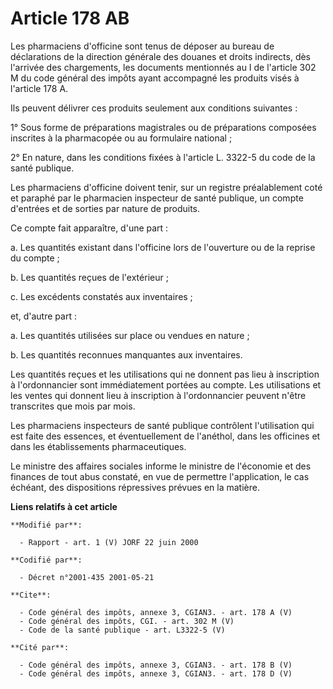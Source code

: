 # Article 178 AB

Les pharmaciens d'officine sont tenus de déposer au bureau de déclarations de la direction générale des douanes et droits
indirects, dès l'arrivée des chargements, les documents mentionnés au I de l'article 302 M du code général des impôts ayant
accompagné les produits visés à l'article 178 A. 

Ils peuvent délivrer ces produits seulement aux conditions suivantes : 

1° Sous forme de préparations magistrales ou de préparations composées inscrites à la pharmacopée ou au formulaire
national ; 

2° En nature, dans les conditions fixées à l'article L. 3322-5 du code de la santé publique. 

Les pharmaciens d'officine doivent tenir, sur un registre préalablement coté et paraphé par le pharmacien inspecteur de santé
publique, un compte d'entrées et de sorties par nature de produits. 

Ce compte fait apparaître, d'une part : 

a. Les quantités existant dans l'officine lors de l'ouverture ou de la reprise du compte ; 

b. Les quantités reçues de l'extérieur ; 

c. Les excédents constatés aux inventaires ; 

et, d'autre part : 

a. Les quantités utilisées sur place ou vendues en nature ; 

b. Les quantités reconnues manquantes aux inventaires. 

Les quantités reçues et les utilisations qui ne donnent pas lieu à inscription à l'ordonnancier sont immédiatement portées au
compte. Les utilisations et les ventes qui donnent lieu à inscription à l'ordonnancier peuvent n'être transcrites que mois
par mois. 

Les pharmaciens inspecteurs de santé publique contrôlent l'utilisation qui est faite des essences, et éventuellement de
l'anéthol, dans les officines et dans les établissements pharmaceutiques. 

Le ministre des affaires sociales informe le ministre de l'économie et des finances de tout abus constaté, en vue de
permettre l'application, le cas échéant, des dispositions répressives prévues en la matière.

**Liens relatifs à cet article**

	**Modifié par**:

	  - Rapport - art. 1 (V) JORF 22 juin 2000

	**Codifié par**:

	  - Décret n°2001-435 2001-05-21

	**Cite**:

	  - Code général des impôts, annexe 3, CGIAN3. - art. 178 A (V)
	  - Code général des impôts, CGI. - art. 302 M (V)
	  - Code de la santé publique - art. L3322-5 (V)

	**Cité par**:

	  - Code général des impôts, annexe 3, CGIAN3. - art. 178 B (V)
	  - Code général des impôts, annexe 3, CGIAN3. - art. 178 D (V)
